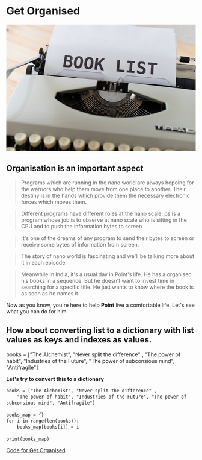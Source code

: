 # Get Organised 


![Get Organised][logo]

[logo]: get-organised.jpg "Get Organised"

## Organisation is an important aspect  

> Programs which are running in the nano world are always hopoing for the warriors who help them move from one place to another. Their destiny is in the hands which provide them the necessary electronic forces which moves them. 

> Different programs have different roles at the nano scale. ps is a program whose job is to observe at nano scale who is sitting in the CPU and to push the information bytes to screen

> It's one of the dreams of any program to send their bytes to screen or receive some bytes of information from screen. 

> The story of nano world is fascinating and we'll be talking more about it in each episode. 


> Meanwhile in India, it's a usual day in Point's life. He has a organised his books in a sequence. But he doesn't want to invest time in searching for a specific title. He just wants to know where the book is as soon as he names it. 

Now as you know, you're here to help **Point** live a comfortable life. Let's see what you can do for him. 


## How about converting list to a dictionary with list values as keys and indexes as values. 

books = ["The Alchemist", "Never split the difference" , 
    "The power of habit", "Industries of the Future", "The power of subconsious mind", "Antifragile"]

**Let's try to convert this to a dictionary** 

```
books = ["The Alchemist", "Never split the difference" , 
    "The power of habit", "Industries of the Future", "The power of subconsious mind", "Antifragile"]

books_map = {}
for i in range(len(books)):
    books_map[books[i]] = i 

print(books_map) 

``` 

[Code for Get Organised](get-organised.py)